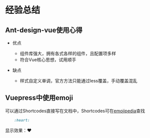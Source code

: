 # 经验总结

## Ant-design-vue使用心得

- 优点

  - 组件库强大，拥有各式各样的组件，且配置项多样
  - 符合Vue核心思想，试用顺手

- 缺点

  - 样式自定义单调，官方方法只能通过less覆盖，手动覆盖混乱

## Vuepress中使用emoji

可以通过Shortcodes直接写在文档中，Shortcodes可在[emojipedia](https://emojipedia.org)查找

```markdown
    :heart:
```

显示效果：:heart:
